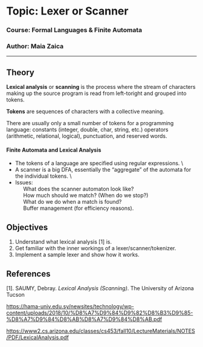 # Topic: Lexer or Scanner
### Course: Formal Languages & Finite Automata
### Author: Maia Zaica

----

## Theory

**Lexical analysis** or **scanning** is the process where the stream of characters making up
the source program is read from left-toright and grouped into tokens.

**Tokens** are sequences of characters with a collective meaning.

There are usually only a small number of tokens for a programming language: constants (integer, double, char, string,
etc.) operators (arithmetic, relational, logical), punctuation, and reserved words.

#### Finite Automata and Lexical Analysis
* The tokens of a language are specified using regular expressions. \
* A scanner is a big DFA, essentially the “aggregate” of the automata for the individual tokens. \
* Issues: \
  &ensp;&ensp;&ensp;What does the scanner automaton look like? \
  &ensp;&ensp;&ensp;How much should we match? (When do we stop?) \
  &ensp;&ensp;&ensp;What do we do when a match is found? \
  &ensp;&ensp;&ensp;Buffer management (for efficiency reasons).

## Objectives
1. Understand what lexical analysis [1] is.
2. Get familiar with the inner workings of a lexer/scanner/tokenizer.
3. Implement a sample lexer and show how it works.

## References
[1]. SAUMY, Debray. *Lexical Analysis (Scanning)*. The University of Arizona
Tucson

https://hama-univ.edu.sy/newsites/technology/wp-content/uploads/2018/10/%D8%A7%D9%84%D9%82%D8%B3%D9%85-%D8%A7%D9%84%D8%AB%D8%A7%D9%84%D8%AB.pdf

https://www2.cs.arizona.edu/classes/cs453/fall10/LectureMaterials/NOTES/PDF/LexicalAnalysis.pdf